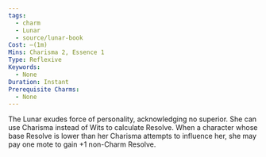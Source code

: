 ```yaml
---
tags:
  - charm
  - Lunar
  - source/lunar-book
Cost: —(1m)
Mins: Charisma 2, Essence 1
Type: Reflexive
Keywords:
  - None
Duration: Instant
Prerequisite Charms:
  - None
---
```

The Lunar exudes force of personality, acknowledging no superior. She can use Charisma instead of Wits to calculate Resolve. When a character whose base Resolve is lower than her Charisma attempts to influence her, she may pay one mote to gain +1 non-Charm Resolve.